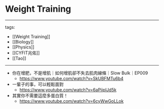 # Weight Training

---
tags:
  - [[Weight Training]]
  - [[Biology]]
  - [[Physics]]
  - [[CYFIT兆佑]]
  - [[Tao]]
---


* 你在增肥，不是增肌｜如何增肌卻不失去肌肉線條｜Slow Bulk｜EP009
  * https://www.youtube.com/watch?v=SkUBFMTu6b4
* 一輩子的事，可以輕鬆面對
  * https://www.youtube.com/watch?v=6aPiiplJd5k
* 其實你不需要這麼多蛋白質！
  * https://www.youtube.com/watch?v=6cyWwGoLLok